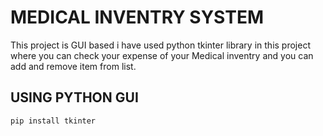 # MEDICAL INVENTRY SYSTEM
This project is GUI based i have used python tkinter library in this project where you can check your expense of your Medical inventry and you can add and remove item from list.
## USING PYTHON GUI
```
pip install tkinter
```
